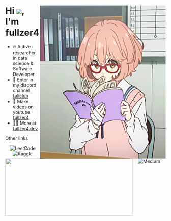 <div>
  <img align="right" height="480em" src="./github.gif"/>
  <h1 align="left">Hi <img src="https://raw.githubusercontent.com/kaueMarques/kaueMarques/master/hi.gif" height="30px">, I'm fullzer4  </h1>
</div>

- 🔥 Active researcher in data science & Software Developer
- 🥵 Enter in my discord channel [fullclub]()
- 🥱 Make videos on youtube [fullzer4](https://fullzer4.dev)
- 👨‍💻 More at [fullzer4.dev](https://fullzer4.dev)

<img align="left" height="180em" width="400px" src="https://github-readme-stats.vercel.app/api?username=fullzer4&show_icons=true&theme=react&include_all_commits=true&count_private=true&hide_border=true"/>

Other links

<div align="center" gap="20">

  ![LeetCode](https://img.shields.io/badge/LeetCode-000000?style=for-the-badge&logo=LeetCode&logoColor=#d16c06)
  ![Kaggle](https://img.shields.io/badge/Kaggle-035a7d?style=for-the-badge&logo=kaggle&logoColor=white)
  ![Medium](https://img.shields.io/badge/Medium-12100E?style=for-the-badge&logo=medium&logoColor=white)
  
</div>
